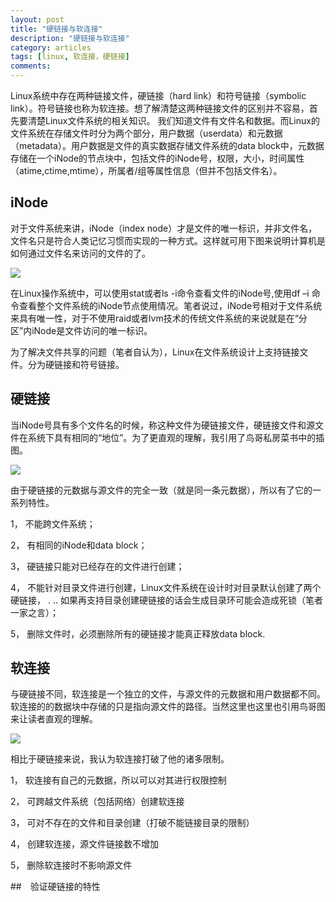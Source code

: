 ```yaml
---
layout: post
title: "硬链接与软连接"
description: "硬链接与软连接"
category: articles
tags: [linux, 软连接，硬链接]
comments: 
---
```


Linux系统中存在两种链接文件，硬链接（hard link）和符号链接（symbolic link）。符号链接也称为软连接。想了解清楚这两种链接文件的区别并不容易，首先要清楚Linux文件系统的相关知识。
我们知道文件有文件名和数据。而Linux的文件系统在存储文件时分为两个部分，用户数据（userdata）和元数据（metadata）。用户数据是文件的真实数据存储文件系统的data block中，元数据存储在一个iNode的节点块中，包括文件的iNode号，权限，大小，时间属性（atime,ctime,mtime），所属者/组等属性信息（但并不包括文件名）。
## iNode
对于文件系统来讲，iNode（index node）才是文件的唯一标识，并非文件名，文件名只是符合人类记忆习惯而实现的一种方式。这样就可用下图来说明计算机是如何通过文件名来访问的文件的了。
  
![](http://ot9scj6tc.bkt.clouddn.com/001.jpg)


在Linux操作系统中，可以使用stat或者ls -i命令查看文件的iNode号,使用df  –i 命令查看整个文件系统的iNode节点使用情况。笔者说过，iNode号相对于文件系统来具有唯一性，对于不使用raid或者lvm技术的传统文件系统的来说就是在“分区”内iNode是文件访问的唯一标识。

为了解决文件共享的问题（笔者自认为），Linux在文件系统设计上支持链接文件。分为硬链接和符号链接。
## 硬链接
当iNode号具有多个文件名的时候，称这种文件为硬链接文件，硬链接文件和源文件在系统下具有相同的“地位”。为了更直观的理解，我引用了鸟哥私房菜书中的插图。

![](http://ot9scj6tc.bkt.clouddn.com/hardlink.jpg)

由于硬链接的元数据与源文件的完全一致（就是同一条元数据），所以有了它的一系列特性。

1，	不能跨文件系统；

2，	有相同的iNode和data block； 

3，	硬链接只能对已经存在的文件进行创建；

4，	不能针对目录文件进行创建，Linux文件系统在设计时对目录默认创建了两个硬链接， .  ..  如果再支持目录创建硬链接的话会生成目录环可能会造成死锁（笔者一家之言）；

5，	删除文件时，必须删除所有的硬链接才能真正释放data block.


## 软连接

与硬链接不同，软连接是一个独立的文件，与源文件的元数据和用户数据都不同。软连接的的数据块中存储的只是指向源文件的路径。当然这里也这里也引用鸟哥图来让读者直观的理解。

![](http://ot9scj6tc.bkt.clouddn.com/symboliclink.jpg)

相比于硬链接来说，我认为软连接打破了他的诸多限制。

1，	软连接有自己的元数据，所以可以对其进行权限控制

2，	可跨越文件系统（包括网络）创建软连接

3，	可对不存在的文件和目录创建（打破不能链接目录的限制）

4，	创建软连接，源文件链接数不增加

5，	删除软连接时不影响源文件



##　验证硬链接的特性


